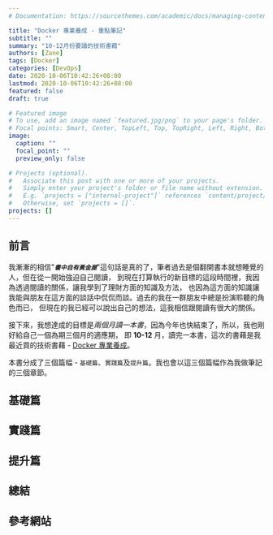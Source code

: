 ```yaml
---
# Documentation: https://sourcethemes.com/academic/docs/managing-content/

title: "Docker 專業養成 - 重點筆記"
subtitle: ""
summary: "10-12月份要讀的技術書藉"
authors: [Zane]
tags: [Docker]
categories: [DevOps]
date: 2020-10-06T10:42:26+08:00
lastmod: 2020-10-06T10:42:26+08:00
featured: false
draft: true

# Featured image
# To use, add an image named `featured.jpg/png` to your page's folder.
# Focal points: Smart, Center, TopLeft, Top, TopRight, Left, Right, BottomLeft, Bottom, BottomRight.
image:
  caption: ""
  focal_point: ""
  preview_only: false

# Projects (optional).
#   Associate this post with one or more of your projects.
#   Simply enter your project's folder or file name without extension.
#   E.g. `projects = ["internal-project"]` references `content/project/deep-learning/index.md`.
#   Otherwise, set `projects = []`.
projects: []
---
```


## 前言

我漸漸的相信"**_`書中自有黃金屋`_**"這句話是真的了，筆者過去是個翻開書本就想睡覺的人，但在從一開始強迫自己閱讀，
到現在打算執行的新目標的這段時間裡，我因為透過閱讀的關係，讓我學到了理財方面的知識及方法，
也因為這方面的知識讓我能與朋友在這方面的談話中侃侃而談。過去的我在一群朋友中總是扮演聆聽的角色而已，
但現在的我已經可以說出自己的想法，這我相信跟閱讀有很大的關係。

接下來，我想達成的目標是*兩個月讀一本書*，因為今年也快結束了，所以，我也剛好給自己一個為期三個月的適應期，
即 **10-12** 月，讀完一本書，這次的書藉是我最近買的技術書藉 - [Docker 專業養成](https://www.tenlong.com.tw/products/9789864344437?list_name=srh)。

本書分成了三個篇幅 - `基礎篇`、`實踐篇`及`提升篇`。我也會以這三個篇幅作為我做筆記的三個章節。

## 基礎篇

## 實踐篇

## 提升篇

## 總結

## 參考網站
